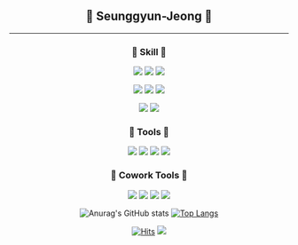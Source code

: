 <div align=center>

## 🎩 Seunggyun-Jeong 🎩

---

### 🔅 Skill 🔅

<img src="https://img.shields.io/badge/Swift-FA7343?style=flat&logo=Swift&logoColor=white"/> <img src="https://img.shields.io/badge/Dart-0175C2?style=flat&logo=Dart&logoColor=white"/> <img src="https://img.shields.io/badge/Flutter-02569B?style=flat&logo=Flutter&logoColor=white"/>

<img src="https://img.shields.io/badge/HTML-E34F26?style=flat&logo=HTML5&logoColor=white"/> <img src="https://img.shields.io/badge/CSS-1572B6?style=flat&logo=CSS3&logoColor=white"/> <img src="https://img.shields.io/badge/JavaScript-F7DF1E?style=flat&logo=JavaScript&logoColor=white"/>

<img src="https://img.shields.io/badge/C-A8B9CC?style=flat&logo=C&logoColor=white"/> <img src="https://img.shields.io/badge/Python-3776AB?style=flat&logo=Python&logoColor=white"/>

### 🔅 Tools 🔅

<img src="https://img.shields.io/badge/XCode-147EFB?style=flat&logo=Xcode&logoColor=white"/> <img src="https://img.shields.io/badge/Visual Studio Code-007ACC?style=flat&logo=Visual-Studio-Code&logoColor=white"/> <img src="https://img.shields.io/badge/Postman-FF6C37?style=flat&logo=Postman&logoColor=white"/> <img src="https://img.shields.io/badge/Figma-F24E1E?style=flat&logo=Figma&logoColor=white"/>

### 🔅 Cowork Tools 🔅

<img src="https://img.shields.io/badge/Git-F05032?style=flat&logo=Git&logoColor=white"/>
<img src="https://img.shields.io/badge/GitHub-181717?style=flat&logo=GitHub&logoColor=white"/> <img src="https://img.shields.io/badge/Notion-000000?style=flat&logo=Notion&logoColor=white"/> <img src="https://img.shields.io/badge/Slack-4A154B?style=flat&logo=Slack&logoColor=white"/>

</br>

![Anurag's GitHub stats](https://github-readme-stats.vercel.app/api?username=seunggyun-jeong&show_icons=true&count_private=true&line_height=20&theme=calm)
[![Top Langs](https://github-readme-stats.vercel.app/api/top-langs/?username=seunggyun-jeong&layout=compact)](https://github.com/anuraghazra/github-readme-stats)

[![Hits](https://hits.seeyoufarm.com/api/count/incr/badge.svg?url=https%3A%2F%2Fgithub.com%2Fseunggyunjeong%2F&count_bg=%23FFD18C&title_bg=%23FF6C6C&icon=apple.svg&icon_color=%23FFFFFF&title=Visitor&edge_flat=false)](https://hits.seeyoufarm.com)
<a href="https://github.com/hwangJi-dev"><img src="https://img.shields.io/github/followers/seunggyun-jeong?logoColor=%5C&style=social"/> </a> 

</div>
